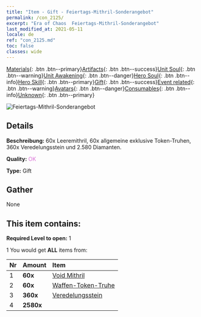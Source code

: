```yaml
---
title: "Item - Gift - Feiertags-Mithril-Sonderangebot"
permalink: /con_2125/
excerpt: "Era of Chaos  Feiertags-Mithril-Sonderangebot"
last_modified_at: 2021-05-11
locale: de
ref: "con_2125.md"
toc: false
classes: wide
---
```

 [Materials](/ItemsDE/){: .btn .btn--primary}[Artifacts](/ItemsDE/Artifacts/){: .btn .btn--success}[Unit Soul](/ItemsDE/UnitSoul/){: .btn .btn--warning}[Unit Awakening](/ItemsDE/UnitAwakening/){: .btn .btn--danger}[Hero Soul](/ItemsDE/HeroSoul/){: .btn .btn--info}[Hero Skill](/ItemsDE/HeroSkill/){: .btn .btn--primary}[Gift](/ItemsDE/Gift/){: .btn .btn--success}[Event related](/ItemsDE/Events/){: .btn .btn--warning}[Avatars](/ItemsDE/Avatars/){: .btn .btn--danger}[Consumables](/ItemsDE/Consumables/){: .btn .btn--info}[Unknown](/ItemsDE/Unknown/){: .btn .btn--primary}

 ![Feiertags-Mithril-Sonderangebot](/images/t/i_907592.png)

## Details
 **Beschreibung:** 60x Leeremithril, 60x allgemeine exklusive Token-Truhen, 360x Veredelungsstein und 2.580 Diamanten.

 **Quality:** <span style="color: #DA70D6">OK</span>

 **Type:** Gift

## Gather

  None

## This item contains:

 **Required Level to open:** 1

 1 You would get **ALL** items  from:

  | Nr | Amount |     Item    |
  |:---|:-------|:------------|
  | 1 |  **60x** | [Void Mithril](/ItemsDE/con_817/) |  | 
  | 2 |  **60x** | [Waffen-Token-Truhe](/ItemsDE/con_1367/) |  | 
  | 3 |  **360x** | [Veredelungsstein](/ItemsDE/con_814/) |  | 
  | 4 |  **2580x** | <i class="fas fa-gem"/> |  | 
